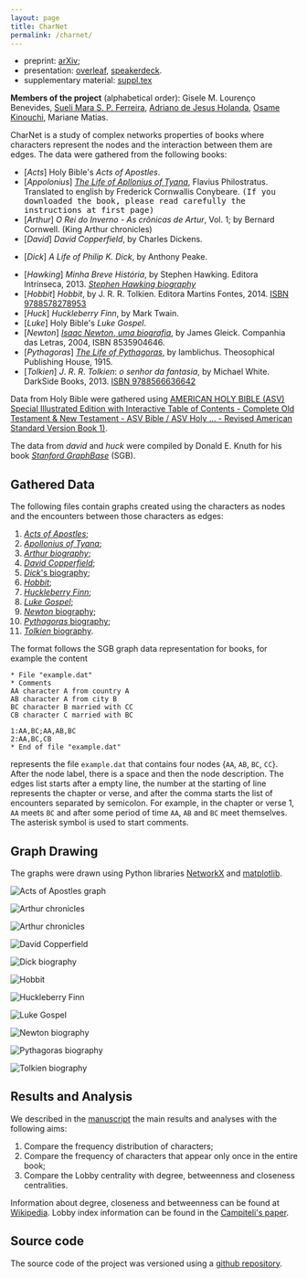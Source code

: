 ```yaml
---
layout: page
title: CharNet
permalink: /charnet/
---
```


- preprint:  [arXiv](https://arxiv.org/abs/1704.08197);
- presentation: [overleaf](https://www.overleaf.com/read/vszbrbjcbtpq), [speakerdeck](https://speakerdeck.com/ajholanda/character-networks-and-book-genre-classification).
- supplementary material: [suppl.tex](/assets/tex/charnet-supplementary.tex)

**Members of the project** (alphabetical order): Gisele
M. Louren&ccedil;o Benevides, [Sueli Mara
S. P. Ferreira](https://www.researchgate.net/profile/Sueli_Ferreira),
[Adriano de Jesus Holanda](http://holanda.xyz/), [Osame
Kinouchi](https://www.researchgate.net/profile/Osame_Kinouchi),
Mariane Matias.


CharNet is a study of complex networks properties of books where
characters represent the nodes and the interaction between them are
edges. The data were gathered from the following books:

- [_Acts_] Holy Bible's _Acts_ _of_ _Apostles_.
- [_Appolonius_] [_The_ _Life_ _of_ _Apllonius_ _of_ _Tyana_](https://drive.google.com/open?id=1QW-FXgWkUgeFtnrzu6lvdA8xBzjFdzEJ), Flavius Philostratus. Translated to english by Frederick Cornwallis Conybeare. <tt>(If you downloaded the book, please read carefully the instructions at first page)</tt>
- [_Arthur_] _O_ _Rei_ _do_ _Inverno_ - _As_ _crônicas_ _de_ _Artur_, Vol. 1; by Bernard Cornwell. (King Arthur chronicles)
- [_David_] _David_ _Copperfield_, by Charles Dickens.
* [_Dick_]  _A_ _Life_ _of_ _Philip_ _K._ _Dick_, by Anthony Peake.
- [_Hawking_] _Minha_ _Breve_ _História_, by Stephen Hawking. Editora Intrínseca, 2013.
   [*Stephen Hawking biography*](https://goo.gl/1p3osS)
- [_Hobbit_]  _Hobbit_, by J. R. R. Tolkien. Editora Martins Fontes, 2014.
  [ISBN 9788578278953](http://www.isbnsearch.org/isbn/9788578278953)
- [_Huck_] _Huckleberry_ _Finn_, by Mark Twain.
- [_Luke_] Holy Bible's _Luke_ _Gospel_.
- [_Newton_] [_Isaac_ _Newton_, _uma_ _biografia_](https://www.goodreads.com/book/show/17098.Isaac_Newton), by James Gleick. Companhia das Letras, 2004, ISBN 8535904646.
- [_Pythagoras_] [_The_ _Life_ _of_ _Pythagoras_](https://archive.org/details/lifeofpythagoras00iamb), by Iamblichus. Theosophical Publishing House, 1915.
- [_Tolkien_]  _J_. _R_. _R_. _Tolkien_: _o_ _senhor_ _da_ _fantasia_, by Michael White. DarkSide Books, 2013.
   [ISBN 9788566636642](https://goo.gl/sMWEkl)

Data from Holy Bible were gathered using [AMERICAN HOLY BIBLE (ASV)
Special Illustrated Edition with Interactive Table of Contents -
Complete Old Testament & New Testament - ASV Bible / ASV Holy ... -
Revised American Standard Version Book 1)](http://goo.gl/NTRhzT).

The data from _david_ and _huck_ were compiled by Donald E. Knuth for
his book [_Stanford_
_GraphBase_](http://www-cs-faculty.stanford.edu/~knuth/sgb.html)
(SGB).

## Gathered Data

The following files contain graphs created using the characters as
nodes and the encounters between those characters as edges:

1. [_Acts_ _of_ _Apostles_](https://github.com/ajholanda/charnet/blob/master/data/acts.dat);
3. [_Apollonius_ _of_ _Tyana_](https://github.com/ajholanda/charnet/blob/master/data/apollonius.dat);
2. [_Arthur_ _biography_](https://github.com/ajholanda/charnet/blob/master/data/arthur.dat);
4. [_David_ _Copperfield_](https://github.com/ajholanda/charnet/blob/master/sgb/david.dat);
5. [_Dick_'s biography](https://github.com/ajholanda/charnet/blob/master/data/dick.dat);
6. [_Hobbit_](https://github.com/ajholanda/charnet/blob/master/data/hobbit.dat);
7. [_Huckleberry_ _Finn_](https://github.com/ajholanda/charnet/blob/master/sgb/huck.dat);
8. [_Luke_ _Gospel_](https://github.com/ajholanda/charnet/blob/master/data/luke.dat);
9. [_Newton_ biography](https://github.com/ajholanda/charnet/blob/master/data/newton.dat);
10. [_Pythagoras_ biography](https://github.com/ajholanda/charnet/blob/master/data/pythagoras.dat);
11. [_Tolkien_ biography](https://github.com/ajholanda/charnet/blob/master/data/tolkien.dat).

The format follows the SGB graph data representation for books, for
example the content

<pre>
<code>* File "example.dat"
* Comments
AA character A from country A
AB character A from city B
BC character B married with CC
CB character C married with BC

1:AA,BC;AA,AB,BC
2:AA,BC,CB
* End of file "example.dat"</code>
</pre>

represents the file `example.dat` that contains four nodes {`AA`,
`AB`, `BC`, `CC`}. After the node label, there is a space and then the
node description. The edges list starts after a empty line, the number
at the starting of line represents the chapter or verse, and after the
comma starts the list of encounters separated by semicolon. For
example, in the chapter or verse 1, `AA` meets `BC` and after some
period of time `AA`, `AB` and `BC` meet themselves. The asterisk
symbol is used to start comments.

## Graph Drawing

The graphs were drawn using Python libraries [NetworkX](https://networkx.github.io/)
and [matplotlib](http://matplotlib.org/).

![_Acts_ _of_ _Apostles_ graph](/assets/img/g-acts.png)

![_Arthur_ _chronicles_](/assets/img/g-arthur.png)

![_Arthur_ _chronicles_](/assets/img/g-apollonius.png)

![_David_ _Copperfield_](/assets/img/g-david.png)

![_Dick_ biography](/assets/img/g-dick.png)

![_Hobbit_](/assets/img/g-hobbit.png)

![_Huckleberry_ _Finn_](/assets/img/g-huck.png)

![_Luke_ _Gospel_](/assets/img/g-luke.png)

![_Newton_ biography](/assets/img/g-newton.png)

![_Pythagoras_ biography](/assets/img/g-pythagoras.png)

![_Tolkien_ biography](/assets/img/g-tolkien.png)

## Results and Analysis

We described in the [manuscript](https://arxiv.org/abs/1704.08197) the main
results and analyses with the following aims:

1. Compare the frequency distribution of characters;
2. Compare the frequency of characters that appear only once in the entire book;
3. Compare the Lobby centrality with degree, betweenness and closeness centralities.

Information about degree, closeness and betweenness can be found at
[Wikipedia](https://en.wikipedia.org/wiki/Centrality). Lobby index
information can be found in the [Campiteli's
paper](http://www.sciencedirect.com/science/article/pii/S0378437113005839).

## Source code

The source code of the project was versioned using a
[github repository](https://github.com/ajholanda/charnet/).
